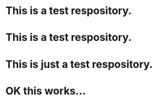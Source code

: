 # This is a test respository.
# This is a test respository.
# This is just a test respository.
# OK this works... 
